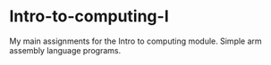 # Intro-to-computing-I
My main assignments for the Intro to computing module. Simple arm assembly language programs.
